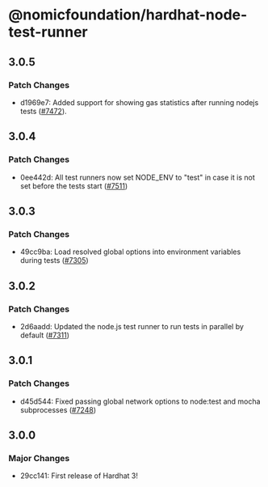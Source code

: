 # @nomicfoundation/hardhat-node-test-runner

## 3.0.5

### Patch Changes

- d1969e7: Added support for showing gas statistics after running nodejs tests ([#7472](https://github.com/NomicFoundation/hardhat/issues/7428)).

## 3.0.4

### Patch Changes

- 0ee442d: All test runners now set NODE_ENV to "test" in case it is not set before the tests start ([#7511](https://github.com/NomicFoundation/hardhat/issues/7511))

## 3.0.3

### Patch Changes

- 49cc9ba: Load resolved global options into environment variables during tests ([#7305](https://github.com/NomicFoundation/hardhat/pull/7305))

## 3.0.2

### Patch Changes

- 2d6aadd: Updated the node.js test runner to run tests in parallel by default ([#7311](https://github.com/NomicFoundation/hardhat/issues/7311))

## 3.0.1

### Patch Changes

- d45d544: Fixed passing global network options to node:test and mocha subprocesses ([#7248](https://github.com/NomicFoundation/hardhat/issues/7248))

## 3.0.0

### Major Changes

- 29cc141: First release of Hardhat 3!
